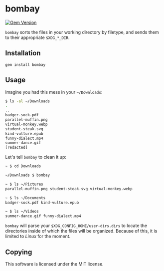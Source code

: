 # bombay

[![Gem Version](https://badge.fury.io/rb/bombay.svg)](https://badge.fury.io/rb/bombay)

`bombay` sorts the files in your working directory by filetype, and
sends them to their appropriate `$XDG_*_DIR`.

## Installation

```
gem install bombay
```

## Usage

Imagine you had this mess in your `~/Downloads`:

```bash
$ ls -al ~/Downloads
.
..
badger-sock.pdf
parallel-muffin.png
virtual-monkey.webp
student-steak.svg
kind-vulture.epub
funny-dialect.mp4
summer-dance.gif
[redacted]
```

Let's tell `bombay` to clean it up:

```bash
~ $ cd Downloads

~/Downloads $ bombay

~ $ ls ~/Pictures
parallel-muffin.png student-steak.svg virtual-monkey.webp

~ $ ls ~/Documents
badger-sock.pdf kind-vulture.epub

~ $ ls ~/Videos
summer-dance.gif funny-dialect.mp4
```

`bombay` will parse your `$XDG_CONFIG_HOME/user-dirs.dirs` to locate
the directories inside of which the files will be organized. Because
of this, it is limited to *Linux* for the moment.

## Copying

This software is licensed under the MIT license.
